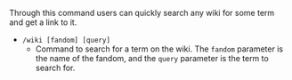 Through this command users can quickly search any wiki for some term and get a link to it.

- `/wiki [fandom] [query]`
  - Command to search for a term on the wiki. The `fandom` parameter is the name of the fandom, and the `query` parameter is the term to search for.